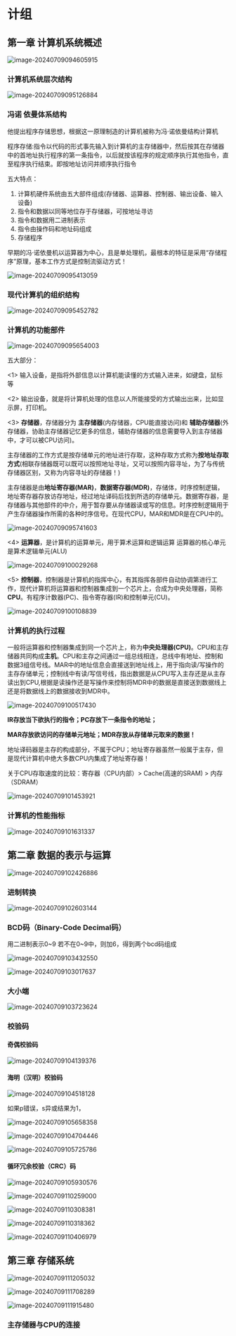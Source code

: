# 计组

## 第一章 计算机系统概述

![image-20240709094605915](C:\Users\IMikoto\AppData\Roaming\Typora\typora-user-images\image-20240709094605915.png)



### 计算机系统层次结构

![image-20240709095126884](C:\Users\IMikoto\AppData\Roaming\Typora\typora-user-images\image-20240709095126884.png)



### 冯诺 依曼体系结构

他提出程序存储思想，根据这一原理制造的计算机被称为冯·诺依曼结构计算机

程序存储:指令以代码的形式事先输入到计算机的主存储器中，然后按其在存储器中的首地址执行程序的第一条指令，以后就按该程序的规定顺序执行其他指令，直至程序执行结束。即按地址访问并顺序执行指令

五大特点：

1. 计算机硬件系统由五大部件组成(存储器、运算器、控制器、输出设备、输入设备)
2. 指令和数据以同等地位存于存储器，可按地址寻访
3. 指令和数据用二进制表示
4. 指令由操作码和地址码组成
5. 存储程序

早期的冯·诺依曼机以运算器为中心，且是单处理机，最根本的特征是采用“存储程序”原理，基本工作方式是控制流驱动方式！

![image-20240709095413059](C:\Users\IMikoto\AppData\Roaming\Typora\typora-user-images\image-20240709095413059.png)





### 现代计算机的组织结构

![image-20240709095452782](C:\Users\IMikoto\AppData\Roaming\Typora\typora-user-images\image-20240709095452782.png)



### 计算机的功能部件

![image-20240709095654003](C:\Users\IMikoto\AppData\Roaming\Typora\typora-user-images\image-20240709095654003.png)



五大部分：

<1> 输入设备，是指将外部信息以计算机能读懂的方式输入进来，如键盘，鼠标等

<2> 输出设备，就是将计算机处理的信息以人所能接受的方式输出出来，比如显示屏，打印机。

<3> **存储器**，存储器分为 **主存储器**(内存储器，CPU能直接访问)和 **辅助存储器**(外存储器，协助主存储器记忆更多的信息，辅助存储器的信息需要导入到主存储器中，才可以被CPU访问)。

主存储器的工作方式是按存储单元的地址进行存取，这种存取方式称为**按地址存取方式**(相联存储器既可以既可以按照地址寻址，又可以按照内容寻址，为了与传统存储器区别，又称为内容寻址的存储器！)

主存储器是由**地址寄存器(MAR)**，**数据寄存器(MDR)**，存储体，时序控制逻辑，地址寄存器存放访存地址，经过地址译码后找到所选的存储单元。数据寄存器，是存储器与其他部件的中介，用于暂存要从存储器读或写的信息。时序控制逻辑用于产生存储器操作所需的各种时序信号。在现代CPU，MAR和MDR是在CPU中的。

![image-20240709095741603](C:\Users\IMikoto\AppData\Roaming\Typora\typora-user-images\image-20240709095741603.png)

<4> **运算器**，是计算机的运算单元，用于算术运算和逻辑运算
运算器的核心单元是算术逻辑单元(ALU)

![image-20240709100029268](C:\Users\IMikoto\AppData\Roaming\Typora\typora-user-images\image-20240709100029268.png)

<5> **控制器**，控制器是计算机的指挥中心，有其指挥各部件自动协调第进行工作，现代计算机将运算器和控制器集成到一个芯片上，合成为中央处理器，简称**CPU**。有程序计数器(PC)、指令寄存器(IR)和控制单元(CU)。

![image-20240709100108839](C:\Users\IMikoto\AppData\Roaming\Typora\typora-user-images\image-20240709100108839.png)



### 计算机的执行过程

一般将运算器和控制器集成到同一个芯片上，称为**中央处理器(CPU)**。CPU和主存储器共同构成**主机**。CPU和主存之间通过一组总线相连，总线中有地址、控制和数据3组信号线。MAR中的地址信息会直接送到地址线上，用于指向读/写操作的主存存储单元；控制线中有读/写信号线，指出数据是从CPU写入主存还是从主存读出到CPU,根据是读操作还是写操作来控制将MDR中的数据是直接送到数据线上还是将数据线上的数据接收到MDR中。

![image-20240709100517430](C:\Users\IMikoto\AppData\Roaming\Typora\typora-user-images\image-20240709100517430.png)

**IR存放当下欲执行的指令；PC存放下一条指令的地址；**

**MAR存放欲访问的存储单元地址；MDR存放从存储单元取来的数据！**

地址译码器是主存的构成部分，不属于CPU；地址寄存器虽然一般属于主存，但是现代计算机中绝大多数CPU内集成了地址寄存器！

关于CPU存取速度的比较：寄存器（CPU内部）> Cache(高速的SRAM) > 内存 （SDRAM）

![image-20240709101453921](C:\Users\IMikoto\AppData\Roaming\Typora\typora-user-images\image-20240709101453921.png)





### 计算机的性能指标

![image-20240709101631337](C:\Users\IMikoto\AppData\Roaming\Typora\typora-user-images\image-20240709101631337.png)





## 第二章 数据的表示与运算

![image-20240709102426886](C:\Users\IMikoto\AppData\Roaming\Typora\typora-user-images\image-20240709102426886.png)



### 进制转换

![image-20240709102603144](C:\Users\IMikoto\AppData\Roaming\Typora\typora-user-images\image-20240709102603144.png)



### BCD码（Binary-Code Decimal码）

用二进制表示0~9  若不在0~9中，则加6，得到两个bcd码组成

![image-20240709103432550](C:\Users\IMikoto\AppData\Roaming\Typora\typora-user-images\image-20240709103432550.png)

![image-20240709103017637](C:\Users\IMikoto\AppData\Roaming\Typora\typora-user-images\image-20240709103017637.png)



### 大小端

![image-20240709103723624](C:\Users\IMikoto\AppData\Roaming\Typora\typora-user-images\image-20240709103723624.png)





### 校验码

#### 奇偶校验码

![image-20240709104139376](C:\Users\IMikoto\AppData\Roaming\Typora\typora-user-images\image-20240709104139376.png)

#### 海明（汉明）校验码

![image-20240709104518128](C:\Users\IMikoto\AppData\Roaming\Typora\typora-user-images\image-20240709104518128.png)

如果p错误，s异或结果为1，

![image-20240709105658358](C:\Users\IMikoto\AppData\Roaming\Typora\typora-user-images\image-20240709105658358.png)

![image-20240709104704446](C:\Users\IMikoto\AppData\Roaming\Typora\typora-user-images\image-20240709104704446.png)

![image-20240709105725786](C:\Users\IMikoto\AppData\Roaming\Typora\typora-user-images\image-20240709105725786.png)



#### 循环冗余校验（CRC）码

![image-20240709105930576](C:\Users\IMikoto\AppData\Roaming\Typora\typora-user-images\image-20240709105930576.png)

![image-20240709110259000](C:\Users\IMikoto\AppData\Roaming\Typora\typora-user-images\image-20240709110259000.png)

![image-20240709110308381](C:\Users\IMikoto\AppData\Roaming\Typora\typora-user-images\image-20240709110308381.png)

![image-20240709110318362](C:\Users\IMikoto\AppData\Roaming\Typora\typora-user-images\image-20240709110318362.png)

![image-20240709110406979](C:\Users\IMikoto\AppData\Roaming\Typora\typora-user-images\image-20240709110406979.png)





## 第三章 存储系统

![image-20240709111205032](C:\Users\IMikoto\AppData\Roaming\Typora\typora-user-images\image-20240709111205032.png)

![image-20240709111708289](C:\Users\IMikoto\AppData\Roaming\Typora\typora-user-images\image-20240709111708289.png)

![image-20240709111915480](C:\Users\IMikoto\AppData\Roaming\Typora\typora-user-images\image-20240709111915480.png)

### 主存储器与CPU的连接